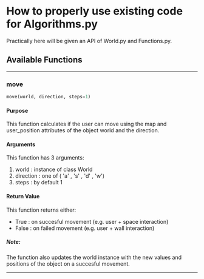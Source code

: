 # Ηow to properly use existing code for Algorithms.py

Practically here will be given an API of World.py and Functions.py.


## Available Functions

___

### move

```python
move(world, direction, steps=1)
```

#### Purpose

This function calculates if the user can move using the map and user_position attributes of the object world and the direction.

#### Arguments

This function has 3 arguments: 
1. world : instance of class World
2. direction : one of ( 'a' , 's' , 'd' , 'w')
3. steps : by default 1 

#### Return Value

This function returns either: 
- True : on succesful movement (e.g. user + space interaction)
- False : on failed movement (e.g. user + wall interaction)

##### Note:

The function also updates the world instance with the new values and positions of the object on a succesful movement.


___
